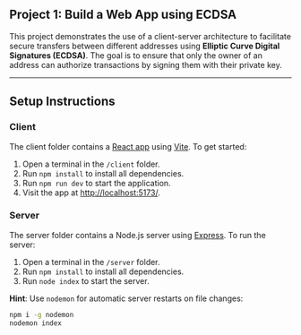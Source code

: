 ## Project 1: Build a Web App using ECDSA

This project demonstrates the use of a client-server architecture to facilitate secure transfers between different addresses using **Elliptic Curve Digital Signatures (ECDSA)**. The goal is to ensure that only the owner of an address can authorize transactions by signing them with their private key.

---

## Setup Instructions

### Client

The client folder contains a [React app](https://reactjs.org/) using [Vite](https://vitejs.dev/). To get started:

1. Open a terminal in the `/client` folder.
2. Run `npm install` to install all dependencies.
3. Run `npm run dev` to start the application.
4. Visit the app at [http://localhost:5173/](http://localhost:5173/).

### Server

The server folder contains a Node.js server using [Express](https://expressjs.com/). To run the server:

1. Open a terminal in the `/server` folder.
2. Run `npm install` to install all dependencies.
3. Run `node index` to start the server.

**Hint**: Use `nodemon` for automatic server restarts on file changes:

```bash
npm i -g nodemon
nodemon index
```
